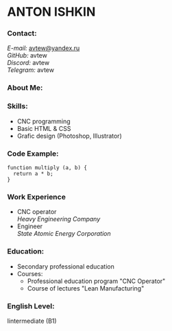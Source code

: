 # ANTON ISHKIN

### Contact:
*E-mail:* avtew@yandex.ru  
*GitHub:* avtew  
*Discord:* avtew  
*Telegram:* avtew

### About Me:

### Skills:
* CNC programming
* Basic HTML & CSS 
* Grafic design (Photoshop, Illustrator)

### Code Example:
```
function multiply (a, b) {
  return a * b;
}
```
### Work Experience
* CNC operator  
*Heavy Engineering Company*
* Engineer  
*State Atomic Energy Corporation*

### Education:
* Secondary professional education  
* Courses:
    * Professional education program "CNC Operator"
    * Course of lectures "Lean Manufacturing"
    
### English Level:
Iintermediate (B1)  

